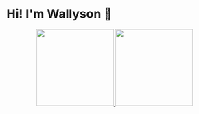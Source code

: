 # Hi! I'm Wallyson 👻

<div align="center">
  <a href="https://github.com/Wallesu">
  <img height="180em" src="https://github-readme-stats.vercel.app/api?username=Wallesu&show_icons=true&theme=dracula&include_all_commits=true&count_private=true"/>
  <img height="180em" width="180em" src="https://github-readme-stats.vercel.app/api/top-langs/?username=Wallesu&layout=compact&langs_count=7&theme=dracula"/>
</div>
